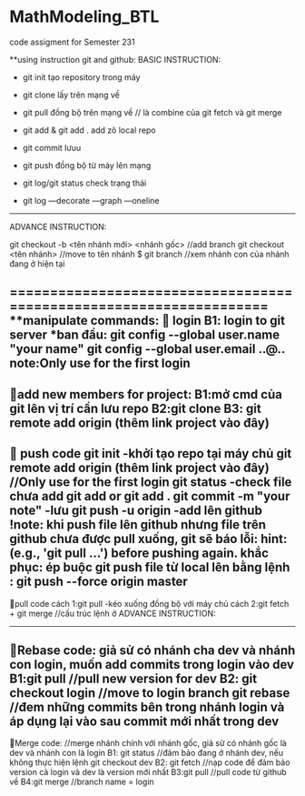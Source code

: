 # MathModeling_BTL
code assigment for Semester 231

**using instruction git and github:
BASIC INSTRUCTION:

* git init        tạo repository trong máy
* git clone       lấy trên mạng về
* git pull        đồng bộ trên mạng về  // là combine của git fetch và git merge

* git add <name file> & git add .  add zô local repo
* git commit     lưuu
* git push       đồng bộ từ máy lên mạng

* git log/git status        check trạng thái
* git log —decorate —graph —oneline
-------------------------------------------------------------------
ADVANCE INSTRUCTION:

git checkout -b <tên nhánh mới> <nhánh gốc>      //add branch
git checkout <tên nhánh>                         //move to tên nhánh
$ git branch                                     //xem nhánh con của nhánh đang ở hiện tại 

===================================================================
**manipulate commands:
 login
B1: login to git server
*ban đầu: git config --global user.name "your name"
         git config --global user.email ..@..
note:Only use for the first login
-------------------------------------------------------------------
add new members for project:
B1:mở cmd của git lên vị trí cần lưu repo
B2:git clone <link project> 
B3: git remote add origin (thêm link project vào đây) 
-------------------------------------------------------------------
 push code
git init                               -khởi tạo repo tại máy chủ
git remote add origin (thêm link project vào đây)                      //Only use for the first login
git status                             -check file chưa add
git add <name file> or git add .
git commit -m "your note"        -lưu
git push -u origin <branch>              -add lên github
!note: khi push file lên github nhưng file trên github chưa được pull xuống, git sẽ báo lỗi: hint: (e.g., 'git pull ...') before pushing again.
khắc phục: ép buộc git push file từ local lên bằng lệnh : git push --force origin master
-------------------------------------------------------------------
pull code
cách 1:git pull                               -kéo xuống đồng bộ với máy chủ
cách 2:git fetch + git merge                  //cấu trúc lệnh ở ADVANCE INSTRUCTION:

-------------------------------------------------------------------
Rebase code: giả sử có nhánh cha dev và nhánh con login, muốn add commits trong login vào dev
B1:git pull                                      //pull new version for dev
B2: git checkout login                           //move to login branch
git rebase <dev>          //đem những commits bên trong nhánh login và áp dụng lại vào sau commit mới nhất trong dev
-------------------------------------------------------------------
Merge code:  //merge nhánh chính với nhánh gốc, giả sử có nhánh gốc là dev và nhánh con là login
B1: git status                         //đảm bảo đang ở nhánh dev, nếu không thực hiện lệnh git checkout dev
B2: git fetch                          //nạp code để đảm bảo version cả login và dev là version mới nhất
B3:git pull                            //pull code từ github về 
B4:git merge <branch name>             //branch name = login 

